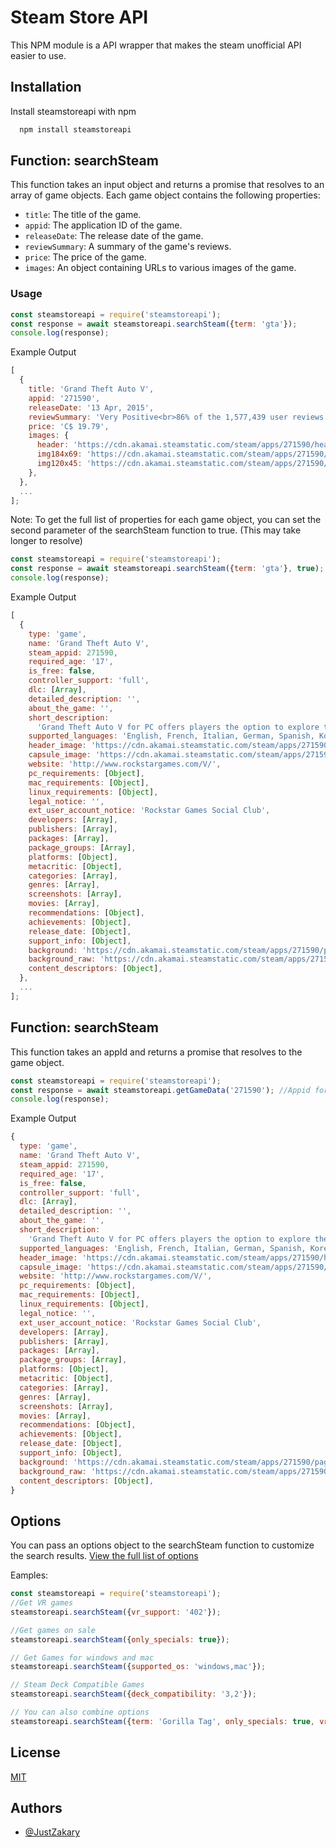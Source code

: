 # Steam Store API

This NPM module is a API wrapper that makes the steam unofficial API easier to use.

## Installation

Install steamstoreapi with npm

```bash
  npm install steamstoreapi
```

## Function: searchSteam

This function takes an input object and returns a promise that resolves to an array of game objects. Each game object contains the following properties:

- `title`: The title of the game.
- `appid`: The application ID of the game.
- `releaseDate`: The release date of the game.
- `reviewSummary`: A summary of the game's reviews.
- `price`: The price of the game.
- `images`: An object containing URLs to various images of the game.

### Usage

```javascript
const steamstoreapi = require('steamstoreapi');
const response = await steamstoreapi.searchSteam({term: 'gta'});
console.log(response);
```

Example Output

```js
[
  {
    title: 'Grand Theft Auto V',
    appid: '271590',
    releaseDate: '13 Apr, 2015',
    reviewSummary: 'Very Positive<br>86% of the 1,577,439 user reviews for this game are positive.',
    price: 'C$ 19.79',
    images: {
      header: 'https://cdn.akamai.steamstatic.com/steam/apps/271590/header.jpg',
      img184x69: 'https://cdn.akamai.steamstatic.com/steam/apps/271590/capsule_184x69.jpg',
      img120x45: 'https://cdn.akamai.steamstatic.com/steam/apps/271590/capsule_sm_120.jpg',
    },
  },
  ...
];
```

Note: To get the full list of properties for each game object, you can set the second parameter of the searchSteam function to true. (This may take longer to resolve)

```javascript
const steamstoreapi = require('steamstoreapi');
const response = await steamstoreapi.searchSteam({term: 'gta'}, true);
console.log(response);
```

Example Output

```js
[
  {
    type: 'game',
    name: 'Grand Theft Auto V',
    steam_appid: 271590,
    required_age: '17',
    is_free: false,
    controller_support: 'full',
    dlc: [Array],
    detailed_description: '',
    about_the_game: '',
    short_description:
      'Grand Theft Auto V for PC offers players the option to explore the award-winning world of Los Santos and Blaine County in resolutions of up to 4k and beyond.',
    supported_languages: 'English, French, Italian, German, Spanish, Korean, Polish, Portuguese - Brazil, Russian, Chinese, Japanese, Spanish - Latin America',
    header_image: 'https://cdn.akamai.steamstatic.com/steam/apps/271590/header.jpg?t=1706131787',
    capsule_image: 'https://cdn.akamai.steamstatic.com/steam/apps/271590/capsule_231x87.jpg?t=1706131787',
    website: 'http://www.rockstargames.com/V/',
    pc_requirements: [Object],
    mac_requirements: [Object],
    linux_requirements: [Object],
    legal_notice: '',
    ext_user_account_notice: 'Rockstar Games Social Club',
    developers: [Array],
    publishers: [Array],
    packages: [Array],
    package_groups: [Array],
    platforms: [Object],
    metacritic: [Object],
    categories: [Array],
    genres: [Array],
    screenshots: [Array],
    movies: [Array],
    recommendations: [Object],
    achievements: [Object],
    release_date: [Object],
    support_info: [Object],
    background: 'https://cdn.akamai.steamstatic.com/steam/apps/271590/page_bg_generated_v6b.jpg?t=1706131787',
    background_raw: 'https://cdn.akamai.steamstatic.com/steam/apps/271590/page_bg_generated.jpg?t=1706131787',
    content_descriptors: [Object],
  },
  ...
];
```

## Function: searchSteam

This function takes an appId and returns a promise that resolves to the game object.

```js
const steamstoreapi = require('steamstoreapi');
const response = await steamstoreapi.getGameData('271590'); //Appid for GTA V
console.log(response);
```

Example Output

```js
{
  type: 'game',
  name: 'Grand Theft Auto V',
  steam_appid: 271590,
  required_age: '17',
  is_free: false,
  controller_support: 'full',
  dlc: [Array],
  detailed_description: '',
  about_the_game: '',
  short_description:
    'Grand Theft Auto V for PC offers players the option to explore the award-winning world of Los Santos and Blaine County in resolutions of up to 4k and beyond.',
  supported_languages: 'English, French, Italian, German, Spanish, Korean, Polish, Portuguese - Brazil, Russian, Chinese, Japanese, Spanish - Latin America',
  header_image: 'https://cdn.akamai.steamstatic.com/steam/apps/271590/header.jpg?t=1706131787',
  capsule_image: 'https://cdn.akamai.steamstatic.com/steam/apps/271590/capsule_231x87.jpg?t=1706131787',
  website: 'http://www.rockstargames.com/V/',
  pc_requirements: [Object],
  mac_requirements: [Object],
  linux_requirements: [Object],
  legal_notice: '',
  ext_user_account_notice: 'Rockstar Games Social Club',
  developers: [Array],
  publishers: [Array],
  packages: [Array],
  package_groups: [Array],
  platforms: [Object],
  metacritic: [Object],
  categories: [Array],
  genres: [Array],
  screenshots: [Array],
  movies: [Array],
  recommendations: [Object],
  achievements: [Object],
  release_date: [Object],
  support_info: [Object],
  background: 'https://cdn.akamai.steamstatic.com/steam/apps/271590/page_bg_generated_v6b.jpg?t=1706131787',
  background_raw: 'https://cdn.akamai.steamstatic.com/steam/apps/271590/page_bg_generated.jpg?t=1706131787',
  content_descriptors: [Object],
}

```

## Options

You can pass an options object to the searchSteam function to customize the search results. [View the full list of options](https://github.com/JustZakary/steamstoreapi/blob/main/OPTIONS.MD)

Eamples:

```javascript
const steamstoreapi = require('steamstoreapi');
//Get VR games
steamstoreapi.searchSteam({vr_support: '402'});

//Get games on sale
steamstoreapi.searchSteam({only_specials: true});

// Get Games for windows and mac
steamstoreapi.searchSteam({supported_os: 'windows,mac'});

// Steam Deck Compatible Games
steamstoreapi.searchSteam({deck_compatibility: '3,2'});

// You can also combine options
steamstoreapi.searchSteam({term: 'Gorilla Tag', only_specials: true, vr_support: '402'}); //
```

## License

[MIT](https://choosealicense.com/licenses/mit/)

## Authors

- [@JustZakary](https://www.github.com/justzakary)
